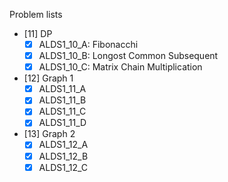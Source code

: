 Problem lists

* [11] DP
    - [x] ALDS1_10_A: Fibonacchi
    - [x] ALDS1_10_B: Longost Common Subsequent
    - [x] ALDS1_10_C: Matrix Chain Multiplication

* [12] Graph 1
    - [x] ALDS1_11_A
    - [x] ALDS1_11_B
    - [x] ALDS1_11_C
    - [x] ALDS1_11_D

* [13] Graph 2
    - [x] ALDS1_12_A
    - [x] ALDS1_12_B
    - [x] ALDS1_12_C
